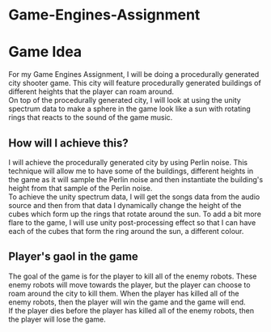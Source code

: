 # Game-Engines-Assignment

<h1>Game Idea</h1>
For my Game Engines Assignment, I will be doing a procedurally generated city shooter game. This city will feature procedurally generated buildings of different heights that the player can roam around.
<br>
On top of the procedurally generated city, I will look at using the unity spectrum data to make a sphere in the game look like a sun with rotating rings that reacts to the sound of the game music.

<h2>How will I achieve this?</h2>
I will achieve the procedurally generated city by using Perlin noise. This technique will allow me to have some of the buildings, different heights in the game as it will sample the Perlin noise and then instantiate the building's height from that sample of the Perlin noise.
<br>
To achieve the unity spectrum data, I will get the songs data from the audio source and then from that data I dynamically change the height of the cubes which form up the rings that rotate around the sun. To add a bit more flare to the game, I will use unity post-processing effect so that I can have each of the cubes that form the ring around the sun, a different colour.

<h2>Player's gaol in the game</h2>
The goal of the game is for the player to kill all of the enemy robots. These enemy robots will move towards the player, but the player can choose to roam around the city to kill them. When the player has killed all of the enemy robots, then the player will win the game and the game will end.
<br>
If the player dies before the player has killed all of the enemy robots, then the player will lose the game.